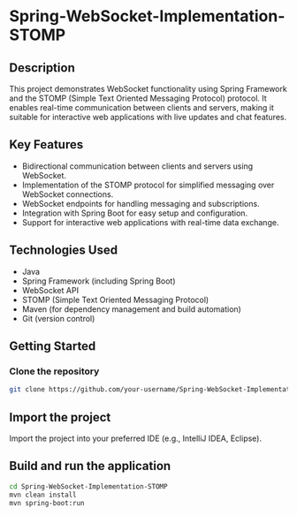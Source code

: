 # Spring-WebSocket-Implementation-STOMP

## Description

This project demonstrates WebSocket functionality using Spring Framework and the STOMP (Simple Text Oriented Messaging Protocol) protocol. It enables real-time communication between clients and servers, making it suitable for interactive web applications with live updates and chat features.

## Key Features

- Bidirectional communication between clients and servers using WebSocket.
- Implementation of the STOMP protocol for simplified messaging over WebSocket connections.
- WebSocket endpoints for handling messaging and subscriptions.
- Integration with Spring Boot for easy setup and configuration.
- Support for interactive web applications with real-time data exchange.

## Technologies Used

- Java
- Spring Framework (including Spring Boot)
- WebSocket API
- STOMP (Simple Text Oriented Messaging Protocol)
- Maven (for dependency management and build automation)
- Git (version control)

## Getting Started

### Clone the repository

```bash
git clone https://github.com/your-username/Spring-WebSocket-Implementation-STOMP.git
``` 
## Import the project

Import the project into your preferred IDE (e.g., IntelliJ IDEA, Eclipse).

## Build and run the application

```bash
cd Spring-WebSocket-Implementation-STOMP
mvn clean install
mvn spring-boot:run

